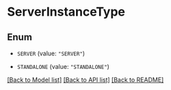 # ServerInstanceType

## Enum


* `SERVER` (value: `"SERVER"`)

* `STANDALONE` (value: `"STANDALONE"`)


[[Back to Model list]](../README.md#documentation-for-models) [[Back to API list]](../README.md#documentation-for-api-endpoints) [[Back to README]](../README.md)


